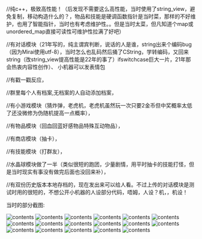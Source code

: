 //纯c++，极致高性能！（后发现不需要这么高性能，当时使用了string_view，避免复制，移动构造什么的？，物品和技能是硬调函数指针是当时菜，那样的不好维护，也用了智能指针，当时也有考虑维护性。。但是当时太菜，但凡知道个map或unordered_map直接可读性可维护性拉满了好吧）

//有对话模块（21年写的，纯主谓宾判断，说话的人是谁，string出来个编码bug（因为Mirai使用utf-8），当时怎么也乱码然后捅了CString，学转编码，又回来string（改string_view提高性能是22年的事了）ifswitchcase巨大一片，21年那会热衷内容性创作）、 小机器可以发表情包

//有戳一戳反应，

//群里每个人有档案,无档案的人自动添加档案，

//有小游戏模块（猜炸弹，老虎机，老虎机虽然玩一次只要2金币但中奖概率太低了还没微修为伪随机提高一点概率），

//有物品模块（回血回蓝好感物品特殊互动物品），

//有商店模块（抽卡），

//有技能模块（打群友），

//水晶球模块做了一半（类似很短的跑团，少量剧情，用平时抽卡的技能打怪，但是当时现实有事没有做完后面也没回来补），


//有双份历史版本本地存档的，现在发出来可以给人看。不过上传的对话模块是测试时用的很短的，不想公开小机器的人设部分代码，唔姆，人设？机，，机设！

当时的部分截图:

![contents](https://github.com/wulalalaaaaa/22-qq-/blob/main/img/0Z%5B%24GQJB7D1%7D00Z_27KN8KB.png)
![contents](https://github.com/wulalalaaaaa/22-qq-/blob/main/img/QQ%E5%9B%BE%E7%89%8720211007151040.png)
![contents](https://github.com/wulalalaaaaa/22-qq-/blob/main/img/QQ%E5%9B%BE%E7%89%8720220906152405.png)
![contents](https://github.com/wulalalaaaaa/22-qq-/blob/main/img/QQ%E5%9B%BE%E7%89%8720220907204541.png)
![contents](https://github.com/wulalalaaaaa/22-qq-/blob/main/img/QQ%E5%9B%BE%E7%89%8720220907214939.png)
![contents](https://github.com/wulalalaaaaa/22-qq-/blob/main/img/QQ%E5%9B%BE%E7%89%8720220907214944.png)
![contents](https://github.com/wulalalaaaaa/22-qq-/blob/main/img/QQ%E5%9B%BE%E7%89%8720220907214950.png)
![contents](https://github.com/wulalalaaaaa/22-qq-/blob/main/img/QQ%E5%9B%BE%E7%89%8720220907214957.png)
![contents](https://github.com/wulalalaaaaa/22-qq-/blob/main/img/QQ%E5%9B%BE%E7%89%8720220907215005.png)
![contents](https://github.com/wulalalaaaaa/22-qq-/blob/main/img/QQ%E5%9B%BE%E7%89%8720220907215008.png)
![contents](https://github.com/wulalalaaaaa/22-qq-/blob/main/img/QQ%E5%9B%BE%E7%89%8720220907215012.png)
![contents](https://github.com/wulalalaaaaa/22-qq-/blob/main/img/QQ%E5%9B%BE%E7%89%8720220907215016.png)
![contents](https://github.com/wulalalaaaaa/22-qq-/blob/main/img/QQ%E5%9B%BE%E7%89%8720220908222627.png)
![contents](https://github.com/wulalalaaaaa/22-qq-/blob/main/img/QQ%E5%9B%BE%E7%89%8720220908234049.png)
![contents](https://github.com/wulalalaaaaa/22-qq-/blob/main/img/QQ%E5%9B%BE%E7%89%8720220909173216.png)
![contents](https://github.com/wulalalaaaaa/22-qq-/blob/main/img/QQ%E5%9B%BE%E7%89%8720220909174943.png)
![contents](https://github.com/wulalalaaaaa/22-qq-/blob/main/img/QQ%E5%9B%BE%E7%89%8720220909204714.png)

